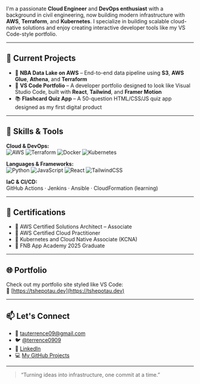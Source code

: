 I'm a passionate **Cloud Engineer** and **DevOps enthusiast** with a background in civil engineering, now building modern infrastructure with **AWS**, **Terraform**, and **Kubernetes**. I specialize in building scalable cloud-native solutions and enjoy creating interactive developer tools like my VS Code-style portfolio.

---

## 🚀 Current Projects

- 🏀 **NBA Data Lake on AWS** – End-to-end data pipeline using **S3**, **AWS Glue**, **Athena**, and **Terraform**
- 💼 **VS Code Portfolio** – A developer portfolio designed to look like Visual Studio Code, built with **React**, **Tailwind**, and **Framer Motion**
- 📚 **Flashcard Quiz App** – A 50-question HTML/CSS/JS quiz app designed as my first digital product

---

## 🧠 Skills & Tools

**Cloud & DevOps:**  
![AWS](https://img.shields.io/badge/AWS-232F3E?style=flat&logo=amazonaws&logoColor=white)
![Terraform](https://img.shields.io/badge/Terraform-623CE4?style=flat&logo=terraform&logoColor=white)
![Docker](https://img.shields.io/badge/Docker-2496ED?style=flat&logo=docker&logoColor=white)
![Kubernetes](https://img.shields.io/badge/Kubernetes-326CE5?style=flat&logo=kubernetes&logoColor=white)

**Languages & Frameworks:**  
![Python](https://img.shields.io/badge/Python-3776AB?style=flat&logo=python&logoColor=white)
![JavaScript](https://img.shields.io/badge/JavaScript-F7DF1E?style=flat&logo=javascript&logoColor=black)
![React](https://img.shields.io/badge/React-20232A?style=flat&logo=react&logoColor=61DAFB)
![TailwindCSS](https://img.shields.io/badge/TailwindCSS-06B6D4?style=flat&logo=tailwindcss&logoColor=white)

**IaC & CI/CD:**  
GitHub Actions · Jenkins · Ansible · CloudFormation (learning)

---

## 📜 Certifications

- 🏅 AWS Certified Solutions Architect – Associate
- 🏅 AWS Certified Cloud Practitioner
- 🏅 Kubernetes and Cloud Native Associate (KCNA)
- 🏅 FNB App Academy 2025 Graduate

---

## 🌐 Portfolio

Check out my portfolio site styled like VS Code:  
🔗 [https://tshepotau.dev](https://tshepotau.dev) 

---

## 📫 Let's Connect

- 📧 tauterrence09@gmail.com
- 🐦 [@terrence0909](https://twitter.com/terrence0909)
- 💼 [LinkedIn](https://www.linkedin.com/in/tshepotau/)
- 💻 [My GitHub Projects](https://github.com/terrence0909)

---

> “Turning ideas into infrastructure, one commit at a time.”  
